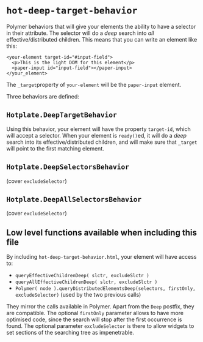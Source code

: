 # `hot-deep-target-behavior`

Polymer behaviors that will give your elements the ability to have a selector in their attribute. The selector will do a _deep_ search into _all_ effective/distributed children. This means that you can write an element like this:

```
<your-element target-id="#input-field">
  <p>This is the light DOM for this element</p>
  <paper-input id="input-field"></paper-input>
</your_element>
```

The `_target`property of `your-element` will be the `paper-input` element.

Three behaviors are defined:

## `Hotplate.DeepTargetBehavior`

Using this behavior, your element will have the property `target-id`, which will accept a selector. When your element is `ready()`ed, it will do a _deep_ search into its effective/distributed children, and will make sure that `_target` will point to the first matching element.

## `Hotplate.DeepSelectorsBehavior`

(cover `excludeSelector`)

## `Hotplate.DeepAllSelectorsBehavior`

(cover `excludeSelector`)

## Low level functions available when including this file

By including `hot-deep-target-behavior.html`, your element will have access to:

- `queryEffectiveChildrenDeep( slctr, excludeSlctr )`
- `queryAllEffectiveChildrenDeep( slctr, excludeSlctr )`
- `Polymer( node ).queryDistributedElementsDeep(selectors, firstOnly, excludeSelector)` (used by the two previous calls)

They mirror the calls available in Polymer. Apart from the `Deep` postfix, they are compatible. The optional `firstOnly` parameter allows to have more optimised code, since the search will stop after the first occurrence is found. The optional parameter `excludeSelector` is there to allow widgets to set sections of the searching tree as impenetrable.
